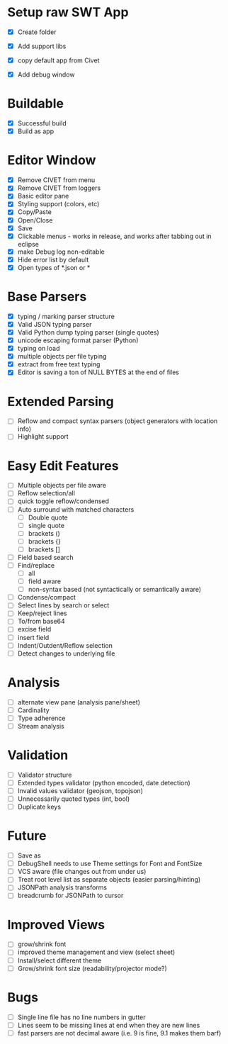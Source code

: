 
# Setup raw SWT App

- [x] Create folder
- [x] Add support libs
- [x] copy default app from Civet
- [x] Add debug window


# Buildable

- [x] Successful build
- [x] Build as app

# Editor Window

- [x] Remove CIVET from menu
- [x] Remove CIVET from loggers
- [x] Basic editor pane
- [x] Styling support (colors, etc)
- [x] Copy/Paste
- [x] Open/Close
- [x] Save
- [x] Clickable menus - works in release, and works after tabbing out in eclipse
- [x] make Debug log non-editable
- [x] Hide error list by default
- [x] Open types of *.json or *

# Base Parsers

- [x] typing / marking parser structure
- [x] Valid JSON typing parser
- [x] Valid Python dump typing parser (single quotes)
- [x] unicode escaping format parser (Python)
- [x] typing on load
- [x] multiple objects per file typing
- [x] extract from free text typing
- [x] Editor is saving a ton of NULL BYTES at the end of files

# Extended Parsing

- [ ] Reflow and compact syntax parsers (object generators with location info)
- [ ] Highlight support

# Easy Edit Features

- [ ] Multiple objects per file aware
- [ ] Reflow selection/all
- [ ] quick toggle reflow/condensed
- [ ] Auto surround with matched characters
  - [ ] Double quote
  - [ ] single quote
  - [ ] brackets () 
  - [ ] brackets {} 
  - [ ] brackets [] 
- [ ] Field based search
- [ ] Find/replace
  - [ ] all
  - [ ] field aware
  - [ ] non-syntax based (not syntactically or semantically aware)
- [ ] Condense/compact
- [ ] Select lines by search or select
- [ ] Keep/reject lines
- [ ] To/from base64
- [ ] excise field
- [ ] insert field
- [ ] Indent/Outdent/Reflow selection
- [ ] Detect changes to underlying file

# Analysis

- [ ] alternate view pane (analysis pane/sheet)
- [ ] Cardinality
- [ ] Type adherence
- [ ] Stream analysis

# Validation

- [ ] Validator structure
- [ ] Extended types validator (python encoded, date detection)
- [ ] Invalid values validator (geojson, topojson)
- [ ] Unnecessarily quoted types (int, bool)
- [ ] Duplicate keys

# Future

- [ ] Save as
- [ ] DebugShell needs to use Theme settings for Font and FontSize
- [ ] VCS aware (file changes out from under us)
- [ ] Treat root level list as separate objects (easier parsing/hinting)
- [ ] JSONPath analysis transforms
- [ ] breadcrumb for JSONPath to cursor

# Improved Views

- [ ] grow/shrink font
- [ ] improved theme management and view (select sheet)
- [ ] Install/select different theme
- [ ] Grow/shrink font size (readability/projector mode?)

# Bugs

- [ ] Single line file has no line numbers in gutter
- [ ] Lines seem to be missing lines at end when they are new lines
- [ ] fast parsers are not decimal aware (i.e. 9 is fine, 9.1 makes them barf)
